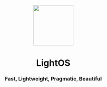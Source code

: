 <div align="center" id="top">
  <img src="https://user-images.githubusercontent.com/110741779/197019148-83853ac3-ce07-4216-9db7-ca0f44bbc169.png" width="128" height="128" />


<div align="center">
  <h1>LightOS</h1>
  <h3>Fast, Lightweight, Pragmatic, Beautiful</h3>
</div>
